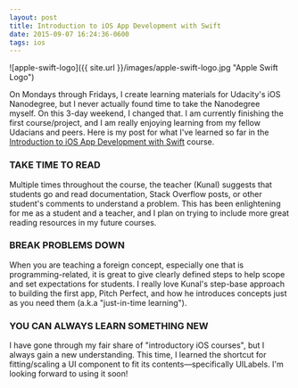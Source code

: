 ```yaml
---
layout: post
title: Introduction to iOS App Development with Swift
date: 2015-09-07 16:24:36-0600
tags: ios
---
```


![apple-swift-logo]({{ site.url }}/images/apple-swift-logo.jpg "Apple Swift Logo")

On Mondays through Fridays, I create learning materials for Udacity's iOS Nanodegree, but I never actually found time to take the Nanodegree myself. On this 3-day weekend, I changed that. I am currently finishing the first course/project, and I am really enjoying learning from my fellow Udacians and peers. Here is my post for what I've learned so far in the [Introduction to iOS App Development with Swift](https://www.udacity.com/course/intro-to-ios-app-development-with-swift--ud585-nd) course.

### TAKE TIME TO READ

Multiple times throughout the course, the teacher (Kunal) suggests that students go and read documentation, Stack Overflow posts, or other student's comments to understand a problem. This has been enlightening for me as a student and a teacher, and I plan on trying to include more great reading resources in my future courses.

### BREAK PROBLEMS DOWN

When you are teaching a foreign concept, especially one that is programming-related, it is great to give clearly defined steps to help scope and set expectations for students. I really love Kunal's step-base approach to building the first app, Pitch Perfect, and how he introduces concepts just as you need them (a.k.a "just-in-time learning").

### YOU CAN ALWAYS LEARN SOMETHING NEW

I have gone through my fair share of "introductory iOS courses", but I always gain a new understanding. This time, I learned the shortcut for fitting/scaling a UI component to fit its contents—specifically UILabels. I'm looking forward to using it soon!